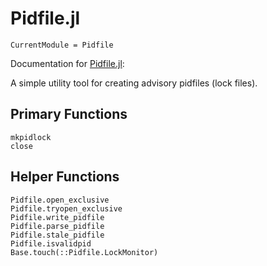 # Pidfile.jl

```@meta
CurrentModule = Pidfile
```

Documentation for [Pidfile.jl](https://github.com/vtjnash/Pidfile.jl):

A simple utility tool for creating advisory pidfiles (lock files).

## Primary Functions

```@docs
mkpidlock
close
```


## Helper Functions

```@docs
Pidfile.open_exclusive
Pidfile.tryopen_exclusive
Pidfile.write_pidfile
Pidfile.parse_pidfile
Pidfile.stale_pidfile
Pidfile.isvalidpid
Base.touch(::Pidfile.LockMonitor)
```
